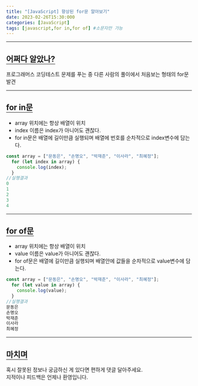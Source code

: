 ```yaml
---
title: "[JavaScript] 향상된 for문 알아보기"
date: 2023-02-26T15:30:000
categories: [JavaScript]
tags: [javascript,for in,for of] #소문자만 가능
---
```


---

## <b style="border-bottom:2px solid gray">어쩌다 알았나?</b>
<p>프로그래머스 코딩테스트 문제를 푸는 중 다른 사람의 풀이에서 처음보는 형태의 for문 발견</p>

***

## <b style="border-bottom:2px solid gray">for in문</b>
- array 위치에는 항상 배열이 위치
- index 이름은 index가 아니어도 괜찮다.
- for in문은 배열에 길이만큼 실행되며 배열에 번호를 순차적으로 index변수에 담는다.

```js
const array = ["문동은", "손명오", "박재준", "이사라", "최혜정"];
  for (let index in array) {
    console.log(index);
  }
//실행결과
0
1
2
3
4
```

***

## <b style="border-bottom:2px solid gray">for of문</b>
- array 위치에는 항상 배열이 위치
- value 이름은 value가 아니어도 괜찮다.
- for of문은 배열에 길이만큼 실행되며 배열안에 값들을 순차적으로 value변수에 담는다.

```js
const array = ["문동은", "손명오", "박재준", "이사라", "최혜정"];
  for (let value in array) {
    console.log(value);
  }
//실행결과
문동은
손명오
박재준
이사라
최혜정
```

---

## <b style="border-bottom:2px solid gray"><b>마치며</b></b>
<P>혹시 잘못된 정보나 궁금하신 게 있다면 편하게 댓글 달아주세요.<br/>
지적이나 피드백은 언제나 환영입니다.</p>